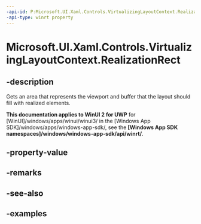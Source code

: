 ```yaml
---
-api-id: P:Microsoft.UI.Xaml.Controls.VirtualizingLayoutContext.RealizationRect
-api-type: winrt property
---
```


# Microsoft.UI.Xaml.Controls.VirtualizingLayoutContext.RealizationRect

<!--
public Windows.Foundation.Rect RealizationRect { get; }
-->

## -description

Gets an area that represents the viewport and buffer that the layout should fill with realized elements.

**This documentation applies to WinUI 2 for UWP** for [WinUI]/windows/apps/winui/winui3/ in the [Windows App SDK]/windows/apps/windows-app-sdk/, see the **[Windows App SDK namespaces]/windows/windows-app-sdk/api/winrt/**.

## -property-value

## -remarks

## -see-also

## -examples

